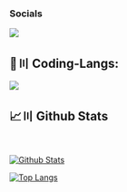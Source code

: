 <h3 align="left">Socials</h3>

[![](https://skillicons.dev/icons?i=discord)](https://discord.gg/PMFjPuFeqw)

## 🚀〣 Coding-Langs:

![](https://skillicons.dev/icons?i=java,html,css,javascript&perline=7)

## 📈〣 Github Stats

  <br/>
    <p float="above">
    <a href="https://github.com/Blonicx/github-readme-stats"><img alt="Github Stats" src="https://github-readme-stats.vercel.app/api?username=Blonicx&show_icons=true&count_private=true&theme=react&hide_border=true&bg_color=0D1117" /></a>
    
  <a href="https://github.com/Blonicx/github-readme-stats"><img alt="Top Langs" src="https://github-readme-stats.vercel.app/api/top-langs/?username=Blonicx&langs_count=8&count_private=true&layout=compact&theme=react&hide_border=true&bg_color=0D1117" /></a>
    </p>
    <br/>
